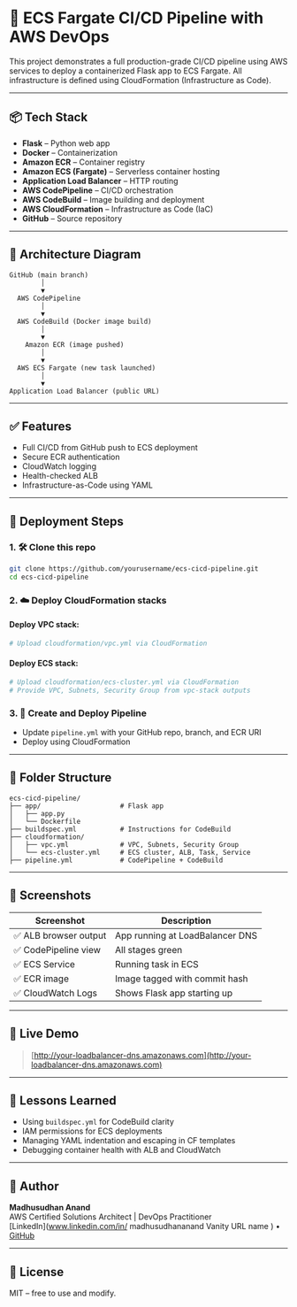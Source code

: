 # 🚀 ECS Fargate CI/CD Pipeline with AWS DevOps

This project demonstrates a full production-grade CI/CD pipeline using AWS services to deploy a containerized Flask app to ECS Fargate. All infrastructure is defined using CloudFormation (Infrastructure as Code).

---

## 📦 Tech Stack

- **Flask** – Python web app  
- **Docker** – Containerization  
- **Amazon ECR** – Container registry  
- **Amazon ECS (Fargate)** – Serverless container hosting  
- **Application Load Balancer** – HTTP routing  
- **AWS CodePipeline** – CI/CD orchestration  
- **AWS CodeBuild** – Image building and deployment  
- **AWS CloudFormation** – Infrastructure as Code (IaC)  
- **GitHub** – Source repository  

---

## 🧠 Architecture Diagram

```
GitHub (main branch)
        │
        ▼
  AWS CodePipeline
        │
        ▼
  AWS CodeBuild (Docker image build)
        │
        ▼
    Amazon ECR (image pushed)
        │
        ▼
  AWS ECS Fargate (new task launched)
        │
        ▼
Application Load Balancer (public URL)
```

---

## ✅ Features

- Full CI/CD from GitHub push to ECS deployment  
- Secure ECR authentication  
- CloudWatch logging  
- Health-checked ALB  
- Infrastructure-as-Code using YAML  

---

## 📝 Deployment Steps

### 1. 🛠 Clone this repo

```bash
git clone https://github.com/yourusername/ecs-cicd-pipeline.git
cd ecs-cicd-pipeline
```

### 2. ☁️ Deploy CloudFormation stacks

#### Deploy VPC stack:

```bash
# Upload cloudformation/vpc.yml via CloudFormation
```

#### Deploy ECS stack:

```bash
# Upload cloudformation/ecs-cluster.yml via CloudFormation
# Provide VPC, Subnets, Security Group from vpc-stack outputs
```

### 3. 🔧 Create and Deploy Pipeline

- Update `pipeline.yml` with your GitHub repo, branch, and ECR URI  
- Deploy using CloudFormation

---

## 📂 Folder Structure

```
ecs-cicd-pipeline/
├── app/                    # Flask app
│   ├── app.py
│   └── Dockerfile
├── buildspec.yml           # Instructions for CodeBuild
├── cloudformation/
│   ├── vpc.yml             # VPC, Subnets, Security Group
│   └── ecs-cluster.yml     # ECS cluster, ALB, Task, Service
├── pipeline.yml            # CodePipeline + CodeBuild
```

---

## 📸 Screenshots

| Screenshot | Description |
|------------|-------------|
| ✅ ALB browser output | App running at LoadBalancer DNS |
| ✅ CodePipeline view | All stages green |
| ✅ ECS Service | Running task in ECS |
| ✅ ECR image | Image tagged with commit hash |
| ✅ CloudWatch Logs | Shows Flask app starting up |

---

## 🚀 Live Demo

> [http://your-loadbalancer-dns.amazonaws.com](http://your-loadbalancer-dns.amazonaws.com)

---

## 🧠 Lessons Learned

- Using `buildspec.yml` for CodeBuild clarity  
- IAM permissions for ECS deployments  
- Managing YAML indentation and escaping in CF templates  
- Debugging container health with ALB and CloudWatch  

---

## 🙌 Author

**Madhusudhan Anand**  
AWS Certified Solutions Architect | DevOps Practitioner  
[LinkedIn](www.linkedin.com/in/
madhusudhananand
Vanity URL name
) • [GitHub](https://github.com/madhusudhan-anand)

---

## 📜 License

MIT – free to use and modify.
